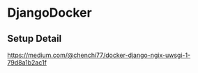# DjangoDocker
## Setup Detail
https://medium.com/@chenchi77/docker-django-ngix-uwsgi-1-79d8a1b2ac1f
